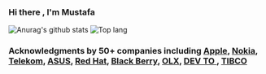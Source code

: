 ### Hi there , I'm Mustafa 

![Anurag's github stats](https://github-readme-stats.vercel.app/api?username=c0brabaghdad1&show_icons=true&include_all_commits=true&theme=midnight-purple)
![Top lang](https://github-readme-stats.vercel.app/api/top-langs/?username=c0brabaghdad1&layout=compact&hide_border=true&theme=midnight-purple&show_icons=true)
 
### Acknowledgments by 50+ companies including [Apple](https://support.apple.com/en-us/HT201536), [Nokia](https://www.nokia.com/responsible-disclosure/), [Telekom](https://www.telekom.com/en/corporate-responsibility/data-protection-data-security/security/details/acknowledgements-358300#N), [ASUS](https://www.asus.com/Static_WebPage/ASUS-Product-Security-Advisory/), [Red Hat](https://access.redhat.com/articles/66234), [Black Berry](https://www.blackberry.com/us/en/services/blackberry-incident-response-team), [OLX](https://security.olx.com/security-hall-of-fame.html), [DEV TO ](https://dev.to/security), [TIBCO](https://www.tibco.com/security/disclosure-hall-fame)
